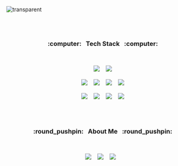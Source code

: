 ![transparent](https://capsule-render.vercel.app/api?type=transparent&fontColor=f7f37b&text=U-Hyun's%20GitHub%20&height=150&fontSize=55&desc=Welcome!&descAlignY=80&descAlign=65&descSize=15)

<br>
<br>


<h3 align="center"> :computer:&nbsp;&nbsp;&nbsp;Tech Stack&nbsp;&nbsp;&nbsp;:computer:</h3>
<br>
<p align="center" display="inline-block">
  <img src="https://img.shields.io/badge/HTML5-E34F26?style=for-the-badge&logo=HTML5&logoColor=white">&nbsp;&nbsp;&nbsp;
  <img src="https://img.shields.io/badge/CSS3-1572B6?style=for-the-badge&logo=CSS3&logoColor=white">
  <br><br>
  <img src="https://img.shields.io/badge/JavaScript-F7DF1E?style=for-the-badge&logo=JavaScript&logoColor=white">&nbsp;&nbsp;&nbsp;
  <img src="https://img.shields.io/badge/typescript-3178C6?style=for-the-badge&logo=typescript&logoColor=white">&nbsp;&nbsp;&nbsp;
  <img src="https://img.shields.io/badge/react-61DAFB?style=for-the-badge&logo=React&logoColor=white">&nbsp;&nbsp;&nbsp;
  <img src="https://img.shields.io/badge/redux-764ABC?style=for-the-badge&logo=redux&logoColor=white">
  <br><br>
  <img src="https://img.shields.io/badge/node.js-339933?style=for-the-badge&logo=node.js&logoColor=white">&nbsp;&nbsp;&nbsp;
  <img src="https://img.shields.io/badge/github-333232?style=for-the-badge&logo=github&logoColor=white">&nbsp;&nbsp;&nbsp;
  <img src="https://img.shields.io/badge/notion-000000?style=for-the-badge&logo=notion&logoColor=white">&nbsp;&nbsp;&nbsp;
  <img src="https://img.shields.io/badge/figma-F24E1E?style=for-the-badge&logo=figma&logoColor=white">
</p>

<br><br>
 
<h3 align="center"> :round_pushpin:&nbsp;&nbsp;&nbsp;About Me&nbsp;&nbsp;&nbsp;:round_pushpin:</h3>
<br>
<p align="center" display="inline-block">
    <a href="https://ryu-el.tistory.com/" target="_blank"><img src="https://img.shields.io/badge/Tistory-e55d1a?style=for-the-badge&logo=Tistory&logoColor=white"/></a>&nbsp;&nbsp;&nbsp;
    <a href="https://www.instagram.com/_u.hyun__/" target="_blank"><img src="https://img.shields.io/badge/instagram-E4405F?style=for-the-badge&logo=instagram&logoColor=white"></a>&nbsp;&nbsp;&nbsp;
  <a href="mailto:hyun1115@gmail.com?subject=Hello%20Ileri,%20From%20Github" target="_blank"><img src="https://img.shields.io/badge/gmail-%23D14836.svg?&style=for-the-badge&logo=gmail&logoColor=white"/></a>&nbsp;&nbsp;&nbsp;
</p>
